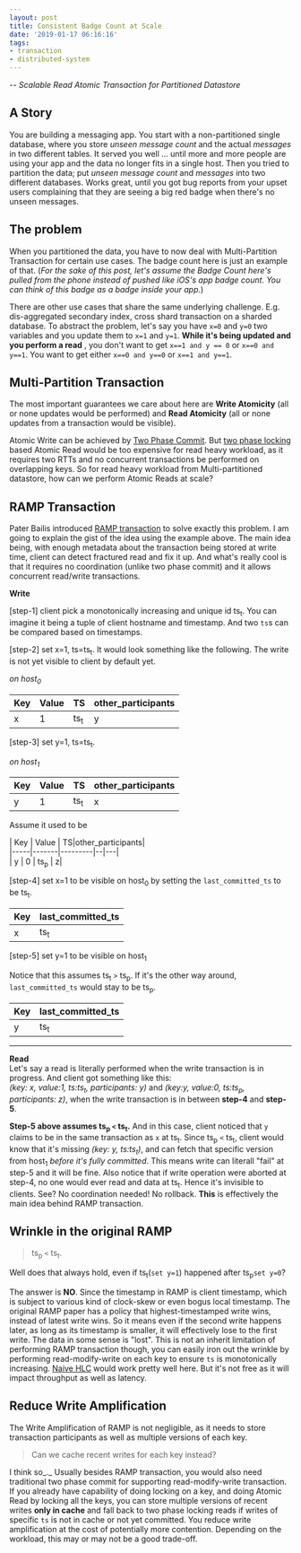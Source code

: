 ```yaml
---
layout: post
title: Consistent Badge Count at Scale
date: '2019-01-17 06:16:16'
tags:
- transaction
- distributed-system
---
```


_-- Scalable Read Atomic Transaction for Partitioned Datastore_

## A Story

You are building a messaging app. You start with a non-partitioned single database, where you store _unseen message count_ and the actual _messages_ in two different tables. It served you well ... until more and more people are using your app and the data no longer fits in a single host. Then you tried to partition the data; put _unseen message count_ and _messages_ into two different databases. Works great, until you got bug reports from your upset users complaining that they are seeing a big red badge when there's no unseen messages.

## The problem

When you partitioned the data, you have to now deal with Multi-Partition Transaction for certain use cases. The badge count here is just an example of that. (_For the sake of this post, let's assume the Badge Count here's pulled from the phone instead of pushed like iOS's app badge count. You can think of this badge as a badge inside your app._)

<!--kg-card-begin: markdown-->

There are other use cases that share the same underlying challenge. E.g. dis-aggregated secondary index, cross shard transaction on a sharded database. To abstract the problem, let's say you have `x=0` and `y=0` two variables and you update them to `x=1` and `y=1`. **While it's being updated and you perform a read** , you don't want to get `x==1 and y == 0` or `x==0 and y==1`. You want to get either `x==0 and y==0` or `x==1 and y==1`.

<!--kg-card-end: markdown-->
## Multi-Partition Transaction

The most important guarantees we care about here are **Write Atomicity** (all or none updates would be performed) and **Read Atomicity** (all or none updates from a transaction would be visible).

Atomic Write can be achieved by [Two Phase Commit](https://en.wikipedia.org/wiki/Two-phase_commit_protocol). But [two phase locking](https://en.wikipedia.org/wiki/Two-phase_locking) based Atomic Read would be too expensive for read heavy workload, as it requires two RTTs and no concurrent transactions be performed on overlapping keys. So for read heavy workload from Multi-partitioned datastore, how can we perform Atomic Reads at scale?

## RAMP Transaction

Pater Bailis introduced [RAMP transaction](http://www.bailis.org/blog/scalable-atomic-visibility-with-ramp-transactions/) to solve exactly this problem. I am going to explain the gist of the idea using the example above. The main idea being, with enough metadata about the transaction being stored at write time, client can detect fractured read and fix it up. And what's really cool is that it requires no coordination (unlike two phase commit) and it allows concurrent read/write transactions.

<!--kg-card-begin: markdown-->

**Write**

[step-1] client pick a monotonically increasing and unique id ts<sub>t</sub>. You can imagine it being a tuple of client hostname and timestamp. And two `ts`s can be compared based on timestamps.

[step-2] set x=1, ts=ts<sub>t</sub>. It would look something like the following. The write is not yet visible to client by default yet.

_on host<sub>0</sub>_

| Key | Value | TS | other\_participants |
| --- | --- | --- | --- |
| x | 1 | ts<sub>t</sub> | y |

[step-3] set y=1, ts=ts<sub>t</sub>.

_on host<sub>1</sub>_

| Key | Value | TS | other\_participants |
| --- | --- | --- | --- |
| y | 1 | ts<sub>t</sub> | x |

Assume it used to be

| Key | Value | TS|other\_participants|  
|-----|-------|---------|--|---|  
| y | 0 | ts<sub>p</sub> | z|

[step-4] set x=1 to be visible on host<sub>0</sub> by setting the `last_committed_ts` to be ts<sub>t</sub>.

| Key | last\_committed\_ts |
| --- | --- |
| x | ts<sub>t</sub> |

[step-5] set y=1 to be visible on host<sub>1</sub>

Notice that this assumes ts<sub>t</sub> `>` ts<sub>p</sub>. If it's the other way around, `last_committed_ts` would stay to be ts<sub>p</sub>.

| Key | last\_committed\_ts |
| --- | --- |
| y | ts<sub>t</sub> |

* * *

**Read**  
Let's say a read is literally performed when the write transaction is in progress. And client got something like this:  
_(key: x, value:1, ts:ts<sub>t</sub>, participants: y)_ and _(key:y, value:0, ts:ts<sub>p</sub>, participants: z)_, when the write transaction is in between **step-4** and **step-5**.

**Step-5 above assumes ts<sub>p</sub> `<` ts<sub>t</sub>.** And in this case, client noticed that `y` claims to be in the same transaction as `x` at ts<sub>t</sub>. Since ts<sub>p</sub> `<` ts<sub>t</sub>, client would know that it's missing _(key: y, ts:ts<sub>t</sub>)_, and can fetch that specific version from host<sub>1</sub> _before it's fully committed_. This means write can literall "fail" at step-5 and it will be fine. Also notice that if write operation were aborted at step-4, no one would ever read and data at ts<sub>t</sub>. Hence it's invisible to clients. See? No coordination needed! No rollback. **This** is effectively the main idea behind RAMP transaction.

<!--kg-card-end: markdown-->
## Wrinkle in the original RAMP
<!--kg-card-begin: markdown-->

> ts<sub>p</sub> `<` ts<sub>t</sub>.

Well does that always hold, even if ts<sub>t</sub>(`set y=1`) happened after ts<sub>p</sub>`set y=0`?

<!--kg-card-end: markdown-->

The answer is **NO**. Since the timestamp in RAMP is client timestamp, which is subject to various kind of clock-skew or even bogus local timestamp. The original RAMP paper has a policy that highest-timestamped write wins, instead of latest write wins. So it means even if the second write happens later, as long as its timestamp is smaller, it will effectively lose to the first write. The data in some sense is "lost". This is not an inherit limitation of performing RAMP transaction though, you can easily iron out the wrinkle by performing read-modify-write on each key to ensure `ts` is monotonically increasing. [Naive HLC](http://muratbuffalo.blogspot.com/2014/07/hybrid-logical-clocks.html) would work pretty well here. But it's not free as it will impact throughput as well as latency.

## Reduce Write Amplification

The Write Amplification of RAMP is not negligible, as it needs to store transaction participants as well as multiple versions of each key.

> Can we cache recent writes for each key instead?

I think so_._ Usually besides RAMP transaction, you would also need traditional two phase commit for supporting read-modify-write transaction. If you already have capability of doing locking on a key, and doing Atomic Read by locking all the keys, you can store multiple versions of recent writes **only in cache** and fall back to two phase locking reads if writes of specific `ts` is not in cache or not yet committed. You reduce write amplification at the cost of potentially more contention. Depending on the workload, this may or may not be a good trade-off.

